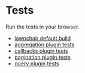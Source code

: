 Tests
=====

Run the tests in your browser.

- [lawnchair default build](/tests/test)
- [aggregation plugin tests](/tests/test/plugin/aggregation.html)
- [callbacks plugin tests](/tests/test/plugin/callbacks.html)
- [pagination plugin tests](/tests/test/plugin/pagination.html)
- [query plugin tests](/tests/test/plugin/query.html)
